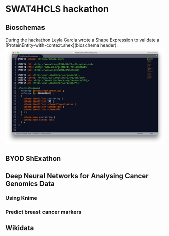 # SWAT4HCLS hackathon

## Bioschemas
During the hackathon Leyla Garcia wrote a Shape Expression to validate a [ProteinEntity-with-context.shex](bioschema header).
![shex_image](https://github.com/andrawaag/SWAT4HCLS-2017-hackathon/blob/master/screendumps/proteinShEx.png?raw=true "ProteinEntity-with-context")

## BYOD ShExathon



## Deep Neural Networks for Analysing Cancer Genomics Data
### Using Knime

### Predict breast cancer markers

## Wikidata
